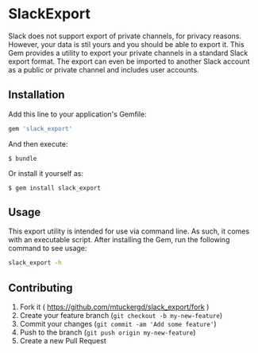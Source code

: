 # SlackExport

Slack does not support export of private channels, for privacy reasons.
However, your data is stil yours and you should be able to export it.
This Gem provides a utility to export your private channels in a standard Slack export format.
The export can even be imported to another Slack account as a public or private channel and
includes user accounts.

## Installation

Add this line to your application's Gemfile:

```ruby
gem 'slack_export'
```

And then execute:

    $ bundle

Or install it yourself as:

    $ gem install slack_export

## Usage

This export utility is intended for use via command line. As such, it comes with an executable
script. After installing the Gem, run the following command to see usage:

```bash
slack_export -h
```

## Contributing

1. Fork it ( https://github.com/mtuckergd/slack_export/fork )
2. Create your feature branch (`git checkout -b my-new-feature`)
3. Commit your changes (`git commit -am 'Add some feature'`)
4. Push to the branch (`git push origin my-new-feature`)
5. Create a new Pull Request
